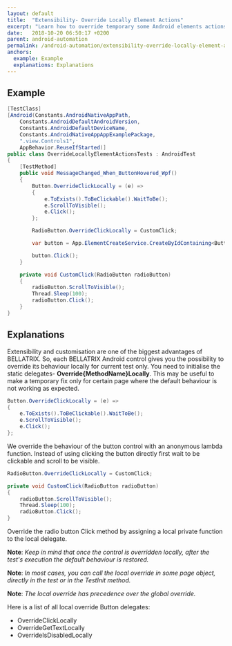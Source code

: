 ```yaml
---
layout: default
title:  "Extensibility- Override Locally Element Actions"
excerpt: "Learn how to override temporary some Android elements actions/properties."
date:   2018-10-20 06:50:17 +0200
parent: android-automation
permalink: /android-automation/extensibility-override-locally-element-actions/
anchors:
  example: Example
  explanations: Explanations
---
```

Example
-------
```csharp
[TestClass]
[Android(Constants.AndroidNativeAppPath,
    Constants.AndroidDefaultAndroidVersion,
    Constants.AndroidDefaultDeviceName,
    Constants.AndroidNativeAppAppExamplePackage,
    ".view.Controls1",
    AppBehavior.ReuseIfStarted)]
public class OverrideLocallyElementActionsTests : AndroidTest
{
    [TestMethod]
    public void MessageChanged_When_ButtonHovered_Wpf()
    {
        Button.OverrideClickLocally = (e) =>
        {
            e.ToExists().ToBeClickable().WaitToBe();
            e.ScrollToVisible();
            e.Click();
        };

        RadioButton.OverrideClickLocally = CustomClick;

        var button = App.ElementCreateService.CreateByIdContaining<Button>("button");

        button.Click();
    }

    private void CustomClick(RadioButton radioButton)
    {
        radioButton.ScrollToVisible();
        Thread.Sleep(100);
        radioButton.Click();
    }
}
```

Explanations
------------
Extensibility and customisation are one of the biggest advantages of BELLATRIX. So, each BELLATRIX Android control gives you the possibility to override its behaviour locally for current test only. You need to initialise the static delegates- **Override{MethodName}Locally**. This may be useful to make a temporary fix only for certain page where the default behaviour is not working as expected.
```csharp
Button.OverrideClickLocally = (e) =>
{
    e.ToExists().ToBeClickable().WaitToBe();
    e.ScrollToVisible();
    e.Click();
};
```
We override the behaviour of the button control with an anonymous lambda function. Instead of using clicking the button directly first wait to be clickable and scroll to be visible.
```csharp
RadioButton.OverrideClickLocally = CustomClick;

private void CustomClick(RadioButton radioButton)
{
    radioButton.ScrollToVisible();
    Thread.Sleep(100);
    radioButton.Click();
}
```
Override the radio button Click method by assigning a local private function to the local delegate.

**Note**: *Keep in mind that once the control is overridden locally, after the test's execution the default behaviour is restored.*

**Note**: *In most cases, you can call the local override in some page object, directly in the test or in the TestInit method.*

**Note**: *The local override has precedence over the global override.*

Here is a list of all local override Button delegates:
- OverrideClickLocally
- OverrideGetTextLocally
- OverrideIsDisabledLocally